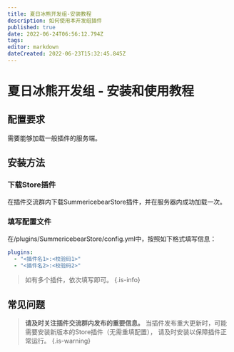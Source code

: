 ```yaml
---
title: 夏日冰熊开发组-安装教程
description: 如何使用本开发组插件
published: true
date: 2022-06-24T06:56:12.794Z
tags: 
editor: markdown
dateCreated: 2022-06-23T15:32:45.845Z
---
```


# 夏日冰熊开发组 - 安装和使用教程
## 配置要求
需要能够加载一般插件的服务端。
## 安装方法
### 下载Store插件
在插件交流群内下载SummericebearStore插件，并在服务器内成功加载一次。
### 填写配置文件
在/plugins/SummericebearStore/config.yml中，按照如下格式填写信息：
```yaml
plugins:
  - "<插件名1>:<校验码1>" 
  - "<插件名2>:<校验码2>"
```
> 如有多个插件，依次填写即可。
{.is-info}

## 常见问题
> **请及时关注插件交流群内发布的重要信息。**
当插件发布重大更新时，可能需要安装新版本的Store插件（无需重填配置），
请及时安装以保障插件正常运行。
{.is-warning}
